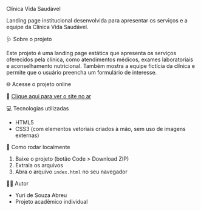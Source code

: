  Clínica Vida Saudável

Landing page institucional desenvolvida para apresentar os serviços e a equipe da Clínica Vida Saudável.

 🩺 Sobre o projeto

Este projeto é uma landing page estática que apresenta os serviços oferecidos pela clínica, como atendimentos médicos, exames laboratoriais e aconselhamento nutricional. Também mostra a equipe fictícia da clínica e permite que o usuário preencha um formulário de interesse.

 🌐 Acesse o projeto online

🔗 [Clique aqui para ver o site no ar](https://yuri1928-abreu.github.io/vida-saudavel-clinica/)

 💻 Tecnologias utilizadas

- HTML5
- CSS3 (com elementos vetoriais criados à mão, sem uso de imagens externas)

 📁 Como rodar localmente

1. Baixe o projeto (botão Code > Download ZIP)
2. Extraia os arquivos
3. Abra o arquivo `index.html` no seu navegador

 👨‍💻 Autor

- Yuri de Souza Abreu
- Projeto acadêmico individual
